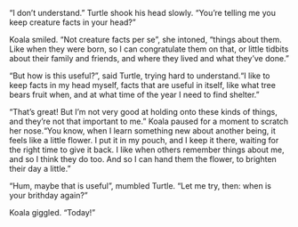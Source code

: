 “I don’t understand.” Turtle shook his head slowly. “You’re telling me you keep
creature facts in your head?”

Koala smiled. “Not creature facts per se”, she intoned, “things about them. Like
when they were born, so I can congratulate them on that, or little tidbits about
their family and friends, and where they lived and what they’ve done.”

“But how is this useful?”, said Turtle, trying hard to understand.“I like to
keep facts in my head myself, facts that are useful in itself, like what tree
bears fruit when, and at what time of the year I need to find shelter.”

“That’s great! But I’m not very good at holding onto these kinds of things, and
they’re not that important to me.” Koala paused for a moment to scratch her
nose.“You know, when I learn something new about another being, it feels like a
little flower. I put it in my pouch, and I keep it there, waiting for the right
time to give it back. I like when others remember things about me, and so I
think they do too. And so I can hand them the flower, to brighten their day a
little.”

“Hum, maybe that is useful”, mumbled Turtle. “Let me try, then: when is your
brithday again?”

Koala giggled. “Today!”

